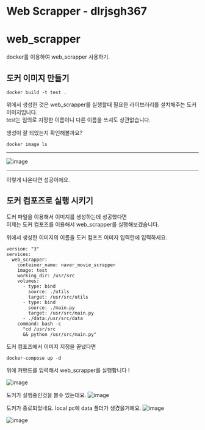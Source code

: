 # Web Scrapper - dlrjsgh367


# web_scrapper 
docker를 이용하여 web_scrapper 사용하기. 

## 도커 이미지 만들기
``` docker
docker build -t test .
```
위에서 생성한 것은 web_scrapper를 실행할때 필요한 라이브러리를 설치해주는 도커 이미지입니다.  
 test는 임의로 지정한 이름이니 다른 이름을 쓰셔도 상관없습니다.


생성이 잘 되었는지 확인해볼까요?
``` docker
docker image ls
```

------------

![image](https://user-images.githubusercontent.com/118237164/208035552-fa170dde-09c3-4d5e-9e0e-364a94eb29df.png)

------------
이렇게 나온다면 성공이에요.


## 도커 컴포즈로 실행 시키기
도커 파일을 이용해서 이미지를 생성하는데 성공했다면  
 이제는 도커 컴포즈를 이용해서 web_scrapper를 실행해보겠습니다.


위에서 생성한 이미지의 이름을 도커 컴포즈 이미지 입력란에 입력하세요.


``` docker
version: "3"
services:
  web_scrapper:
    container_name: naver_movie_scrapper 
    image: test 
    working_dir: /usr/src
    volumes:
      - type: bind
        source: ./utils
        target: /usr/src/utils
      - type: bind
        source: ./main.py
        target: /usr/src/main.py
      - ./data:/usr/src/data
    command: bash -c
      "cd /usr/src
      && python /usr/src/main.py"
```
도커 컴포즈에서 이미지 지정을 끝냈다면

``` docker
docker-compose up -d
```
위에 커맨드를 입력해서 web_scrapper를 실행합니다 !

![image](https://user-images.githubusercontent.com/118237164/208042388-372eeb5c-448a-45ca-a0e0-db7e401ae53c.png)

도커가 실행중인것을 볼수 있는데요.
![image](https://user-images.githubusercontent.com/118237164/208042531-d68abe45-7fa5-4be4-a4ca-123209165aba.png)

도커가 종료되었네요. local pc에 data 폴더가 생겼을거에요.
![image](https://user-images.githubusercontent.com/118237164/208042752-7d4c3d69-3112-42a9-b526-3d77bc847dc0.png)


![image](https://user-images.githubusercontent.com/118237164/208045174-45eaa3f9-7c84-4076-b5d6-c6cdc7985729.png)



